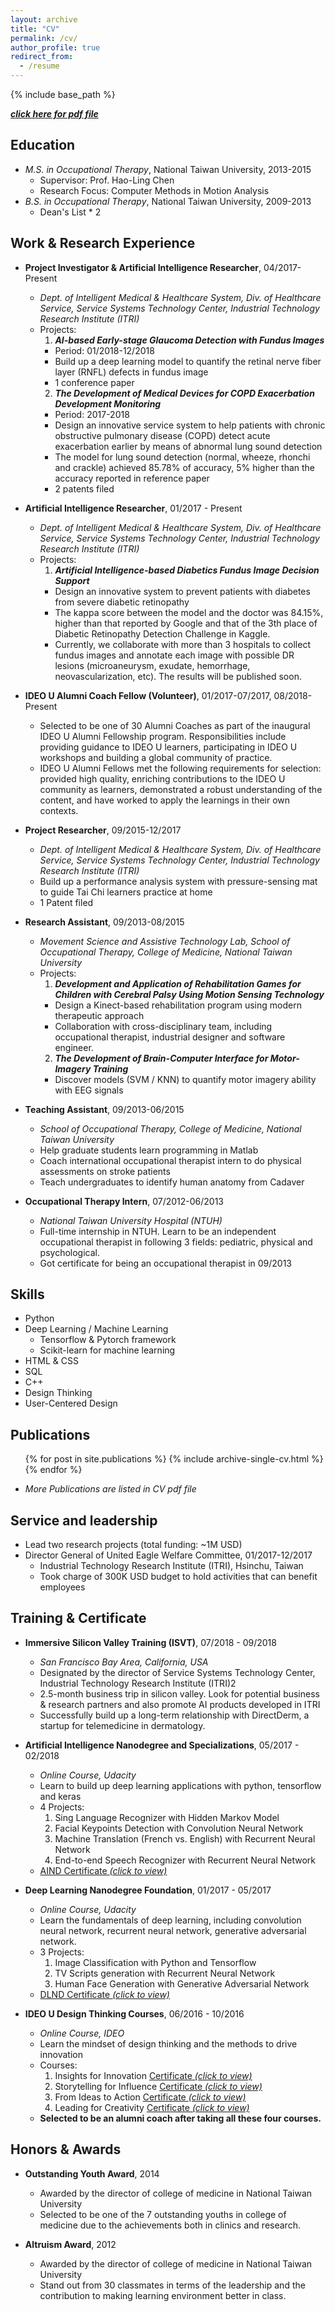 ```yaml
---
layout: archive
title: "CV"
permalink: /cv/
author_profile: true
redirect_from:
  - /resume
---
```


{% include base_path %}

[**_click here for pdf file_**](/cfyehprofile/files/CV_ChunFuYeh_main_20181028_v4.pdf)

Education
---
* _M.S. in Occupational Therapy_, National Taiwan University, 2013-2015
  * Supervisor: Prof. Hao-Ling Chen
  * Research Focus: Computer Methods in Motion Analysis 
* _B.S. in Occupational Therapy_, National Taiwan University, 2009-2013
  * Dean's List * 2

Work & Research Experience
---
* **Project Investigator & Artificial Intelligence Researcher**, 04/2017-Present
  * _Dept. of Intelligent Medical & Healthcare System, Div. of Healthcare Service, Service Systems Technology Center, Industrial Technology Research Institute (ITRI)_
  * Projects:
    1. **_AI-based Early-stage Glaucoma Detection with Fundus Images_**
      * Period: 01/2018-12/2018 
      * Build up a deep learning model to quantify the retinal nerve fiber layer (RNFL) defects in fundus image
      * 1 conference paper 
    2. **_The Development of Medical Devices for COPD Exacerbation Development Monitoring_**
      * Period: 2017-2018
      * Design an innovative service system to help patients with chronic obstructive pulmonary disease (COPD) detect acute exacerbation earlier by means of abnormal lung sound detection 
      * The model for lung sound detection (normal, wheeze, rhonchi and crackle) achieved 85.78% of accuracy, 5% higher than the accuracy reported in reference paper
      * 2 patents filed


* **Artificial Intelligence Researcher**, 01/2017 - Present
  * _Dept. of Intelligent Medical & Healthcare System, Div. of Healthcare Service, Service Systems Technology Center, Industrial Technology Research Institute (ITRI)_
  * Projects:
    1. **_Artificial Intelligence-based Diabetics Fundus Image Decision Support_**
      * Design an innovative system to prevent patients with diabetes from severe diabetic retinopathy
      * The kappa score between the model and the doctor was 84.15%, higher than that reported by Google and that of the 3th place of Diabetic Retinopathy Detection Challenge in Kaggle.
      * Currently, we collaborate with more than 3 hospitals to collect fundus images and annotate each image with possible DR lesions (microaneurysm, exudate, hemorrhage, neovascularization, etc). The results will be published soon.


* **IDEO U Alumni Coach Fellow (Volunteer)**, 01/2017-07/2017, 08/2018-Present
  * Selected to be one of 30 Alumni Coaches as part of the inaugural IDEO U Alumni Fellowship program. Responsibilities include providing guidance to IDEO U learners, participating in IDEO U workshops and building a global community of practice. 
  * IDEO U Alumni Fellows met the following requirements for selection: provided high quality, enriching contributions to the IDEO U community as learners, demonstrated a robust understanding of the content, and have worked to apply the learnings in their own contexts.


* **Project Researcher**, 09/2015-12/2017
  * _Dept. of Intelligent Medical & Healthcare System, Div. of Healthcare Service, Service Systems Technology Center, Industrial Technology Research Institute (ITRI)_
  * Build up a performance analysis system with pressure-sensing mat to guide Tai Chi learners practice at home
  * 1 Patent filed 


* **Research Assistant**, 09/2013-08/2015
  * _Movement Science and Assistive Technology Lab, School of Occupational Therapy, College of Medicine, National Taiwan University_
  * Projects:
    1. **_Development and Application of Rehabilitation Games for Children with Cerebral Palsy Using Motion Sensing Technology_**
      * Design a Kinect-based rehabilitation program using modern therapeutic approach 
      * Collaboration with cross-disciplinary team, including occupational therapist, industrial designer and software engineer.
    2. **_The Development of Brain-Computer Interface for Motor-Imagery Training_**
      * Discover models (SVM / KNN) to quantify motor imagery ability with EEG signals 


* **Teaching Assistant**, 09/2013-06/2015
  * _School of Occupational Therapy, College of Medicine, National Taiwan University_
  * Help graduate students learn programming in Matlab
  * Coach international occupational therapist intern to do physical assessments on stroke patients
  * Teach undergraduates to identify human anatomy from Cadaver


* **Occupational Therapy Intern**, 07/2012-06/2013
  * _National Taiwan University Hospital (NTUH)_
  * Full-time internship in NTUH. Learn to be an independent occupational therapist in following 3 fields: pediatric, physical and psychological.
  * Got certificate for being an occupational therapist in 09/2013


Skills
---
* Python
* Deep Learning / Machine Learning
  * Tensorflow & Pytorch framework
  * Scikit-learn for machine learning
* HTML & CSS
* SQL
* C++
* Design Thinking
* User-Centered Design


Publications
----

  <ul>{% for post in site.publications %}
    {% include archive-single-cv.html %}
  {% endfor %}</ul>
  
  * _More Publications are listed in CV pdf file_
<!--   
Coaching
======
  <ul>{% for post in site.coaching %}
    {% include archive-single-cv.html %}
  {% endfor %}</ul> -->
  

Service and leadership
---
* Lead two research projects (total funding: ~1M USD)
* Director General of United Eagle Welfare Committee, 01/2017-12/2017
  * Industrial Technology Research Institute (ITRI), Hsinchu, Taiwan
  * Took charge of 300K USD budget to hold activities that can benefit employees



Training & Certificate
---
* **Immersive Silicon Valley Training (ISVT)**,  07/2018 - 09/2018
  * _San Francisco Bay Area, California, USA_
  * Designated by the director of Service Systems Technology Center, Industrial Technology Research Institute (ITRI)2
  * 2.5-month business trip in silicon valley. Look for potential business & research partners and also promote AI products developed in ITRI
  * Successfully build up a long-term relationship with DirectDerm, a startup for telemedicine in dermatology. 


* **Artificial Intelligence Nanodegree and Specializations**,  05/2017 - 02/2018
  * _Online Course, Udacity_
  * Learn to build up deep learning applications with python, tensorflow and keras
  * 4 Projects: 
    1. Sing Language Recognizer with Hidden Markov Model 
    2. Facial Keypoints Detection with Convolution Neural Network
    3. Machine Translation (French vs. English) with Recurrent Neural Network
    4. End-to-end Speech Recognizer with Recurrent Neural Network  
  * [AIND Certificate _(click to view)_](/cfyehprofile/files/AIND_Certificate.pdf)


* **Deep Learning Nanodegree Foundation**, 01/2017 - 05/2017
  * _Online Course, Udacity_
  * Learn the fundamentals of deep learning, including convolution neural network, recurrent neural network, generative adversarial network.
  * 3 Projects:
    1. Image Classification with Python and Tensorflow
    2. TV Scripts generation with Recurrent Neural Network
    3. Human Face Generation with Generative Adversarial Network
  * [DLND Certificate _(click to view)_](/cfyehprofile/files/DLND_Certificate.pdf)
  

* **IDEO U Design Thinking Courses**,  06/2016 - 10/2016
  * _Online Course, IDEO_
  * Learn the mindset of design thinking and the methods to drive innovation
  * Courses: 
    1. Insights for Innovation [Certificate _(click to view)_](/cfyehprofile/files/Kevin_Yeh_Insights_for_Innovation.pdf)
    2. Storytelling for Influence [Certificate _(click to view)_](/cfyehprofile/files/Kevin_Yeh_Storytelling_for_Influence.pdf)
    3. From Ideas to Action [Certificate _(click to view)_](/cfyehprofile/files/Kevin_Yeh_From_Ideas_to_Action.pdf)
    4. Leading for Creativity [Certificate _(click to view)_](/cfyehprofile/files/Kevin_Yeh_Leading_for_Creativity.pdf)
  * **Selected to be an alumni coach after taking all these four courses.**


Honors & Awards
---
* **Outstanding Youth Award**, 2014
  * Awarded by the director of college of medicine in National Taiwan University
  * Selected to be one of the 7 outstanding youths in college of medicine due to the achievements both in clinics and research.


* **Altruism Award**, 2012
  * Awarded by the director of college of medicine in National Taiwan University
  * Stand out from 30 classmates in terms of the leadership and the contribution to making learning environment better in class.




